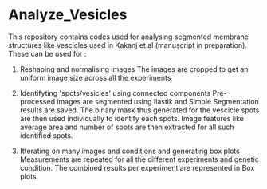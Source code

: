 # Analyze_Vesicles
This repository contains codes used for analysing segmented membrane structures like vescicles used in Kakanj et.al (manuscript in preparation).
These can be used for :
1. Reshaping and normalising images
  The images are cropped to get an uniform image size across all the experiments

2. Identifyting 'spots/vesicles' using connected components
  Pre-processed images are segmented using Ilastik and Simple Segmentation results are saved. The binary mask thus generated for the vescicle 
  spots are then used individually to identify each spots. Image features like average area and number of spots are then extracted for all such 
  identified spots.
  
3. Itterating on many images and conditions and generating box plots
  Measurements are repeated for all the different experiments and genetic condition. The combined results per experiment are represented in Box plots
